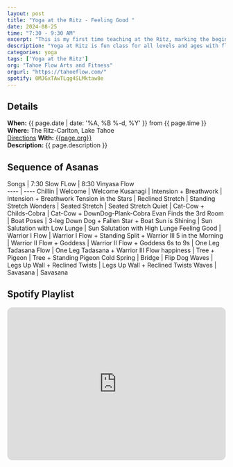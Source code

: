 ```yaml
---
layout: post
title: "Yoga at the Ritz - Feeling Good "
date: 2024-08-25
time: "7:30 - 9:30 AM" 
excerpt: "This is my first time teaching at the Ritz, marking the beginning of my Fall Yoga Flow Series. Today's classes are all about starting the day feeling good."
description: "Yoga at Ritz is fun class for all levels and ages with flowing poses and breath-work to build stability, flexibility, and mindfulness. These classes will follow an arc of opening awareness, warm-up stretch, balancing poses, inversions, grounding poses, and relaxation. The 7:30 am class is a slow gentle practice while the 8:30 class is higher intensity vinyasa-style class." 
categories: yoga
tags: ['Yoga at the Ritz']
org: "Tahoe Flow Arts and Fitness"
orgurl: "https://tahoeflow.com/"
spotify: 0MJGxTAwTLqg4SLMktaw8e
---
```



## Details

**When:** {{ page.date | date: '%A, %B %-d, %Y' }} from {{ page.time }}   
**Where:** The Ritz-Carlton, Lake Tahoe   
[Directions](https://www.google.com/maps?rlz=1C5CHFA_enUS818US818&gs_lcrp=EgZjaHJvbWUyBggAEEUYOTIGCAEQRRhAMgYIAhBFGEAyBggDEEUYPTIGCAQQRRg90gEHMTc1ajBqNKgCALACAQ&um=1&ie=UTF-8&fb=1&gl=us&sa=X&geocode=KeeGOX1HYpmAMaC03BLJLCKB&daddr=13031+Ritz+Carlton+Highlands+Ct,+Truckee,+CA+96161) 
**With:** [{{page.org}}]({{page.orgurl}})   
**Description:** {{ page.description }}      


## Sequence of Asanas 

Songs | 7:30 Slow FLow | 8:30 Vinyasa Flow   
---- | ----
Chillin | Welcome | Welcome 
Kusanagi | Intension + Breathwork  | Intension + Breathwork 
Tension in the Stars | Reclined Stretch | Standing Stretch
Wonders |  Seated Stretch  | Seated Stretch
Quiet | Cat-Cow + Childs-Cobra | Cat-Cow + DownDog-Plank-Cobra
Evan Finds the 3rd Room | Boat Poses  | 3-leg Down Dog + Fallen Star + Boat
Sun is Shining | Sun Salutation with Low Lunge  | Sun Salutation with High Lunge
Feeling Good | Warrior I Flow  | Warrior I Flow + Standing Split + Warrior III
5 in the Morning | Warrior II Flow + Goddess  | Warrior II Flow + Goddess
6s to 9s | One Leg Tadasana Flow  | One Leg Tadasana + Warrior III Flow
happiness | Tree  + Pigeon | Tree + Standing Pigeon
Cold Spring | Bridge  | Flip Dog
Waves | Legs Up Wall + Reclined Twists | Legs Up Wall + Reclined Twists 
Waves | Savasana  | Savasana




## Spotify Playlist

<iframe style="border-radius:12px" src="https://open.spotify.com/embed/playlist/{{ page.spotify }}?utm_source=generator" width="100%" height="352" frameBorder="0" allowfullscreen="" allow="autoplay; clipboard-write; encrypted-media; fullscreen; picture-in-picture" loading="lazy"></iframe>  

